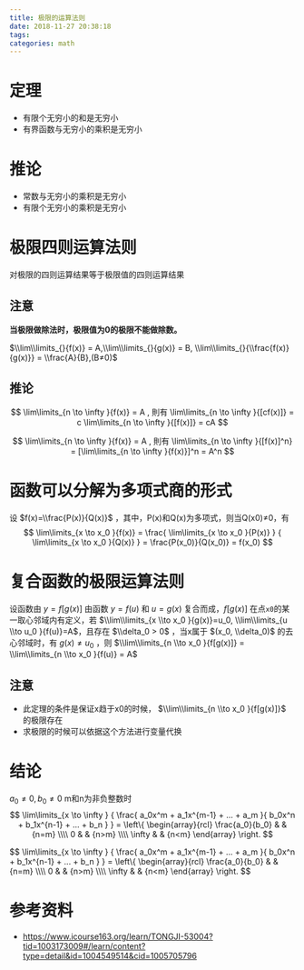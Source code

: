 ```yaml
---
title: 极限的运算法则
date: 2018-11-27 20:38:18
tags:
categories: math
---
```


# 定理

- 有限个无穷小的和是无穷小
- 有界函数与无穷小的乘积是无穷小

# 推论

- 常数与无穷小的乘积是无穷小
- 有限个无穷小的乘积是无穷小

# 极限四则运算法则

对极限的四则运算结果等于极限值的四则运算结果

## 注意

**当极限做除法时，极限值为0的极限不能做除数。**

 $\\lim\\limits_{}{f(x)} = A,\\lim\\limits_{}{g(x)} = B,  \\lim\\limits_{}{\\frac{f(x)}{g(x)}} = \\frac{A}{B},(B≠0)$ 

## 推论

$$
\lim\limits_{n \to \infty }{f(x)} = A , 則有 \lim\limits_{n \to \infty }{[cf(x)]} = c \lim\limits_{n \to \infty }{[f(x)]} = cA
$$

$$
\lim\limits_{n \to \infty }{f(x)} = A , 則有 \lim\limits_{n \to \infty }{[f(x)]^n} =  [\lim\limits_{n \to \infty }{f(x)}]^n = A^n
$$



# 函数可以分解为多项式商的形式

设 $f(x)=\\frac{P(x)}{Q(x)}$ ，其中，P(x)和Q(x)为多项式，则当Q(x0)≠0，有
$$
\lim\limits_{x \to x_0 }{f(x)} = 
\frac{ \lim\limits_{x \to x_0 }{P(x)} } { \lim\limits_{x \to x_0 }{Q(x)} } = 
\frac{P(x_0)}{Q(x_0)} = 
f(x_0)
$$



# 复合函数的极限运算法则

设函数由 $y=f[g(x)]$  由函数 $y=f(u)$ 和 $u=g(x)$ 复合而成，$f[g(x)]$ 在点`x0`的某一取心邻域内有定义，若 $\\lim\\limits_{x \\to x_0 }{g(x)}=u_0, \\lim\\limits_{u \\to u_0 }{f(u)}=A$，且存在 $\\delta_0 > 0$ ，当x属于 $(x_0, \\delta_0)$ 的去心邻域时，有 $g(x)≠u_0$ ，则  $\\lim\\limits_{n \\to x_0 }{f[g(x)]} = \\lim\\limits_{n \\to x_0 }{f(u)} = A$    

## 注意

- 此定理的条件是保证x趋于x0的时候， $\\lim\\limits_{n \\to x_0 }{f[g(x)]}$ 的极限存在
- 求极限的时候可以依据这个方法进行变量代换

# 结论

$a_0≠0,b_0≠0$ m和n为非负整数时
$$
\lim\limits_{x \to \infty }
{ \frac{ a_0x^m + a_1x^{m-1} + ... + a_m }{ b_0x^n + b_1x^{n-1} + ... + b_n } } = 
\left\{
\begin{array}{rcl}
\frac{a_0}{b_0} & & {n=m} \\\\
0 & & {n>m} \\\\
\infty & & {n<m}
\end{array} \right.
$$


$$
\\lim\\limits_{x \\to \\infty }
{ \\frac{ a_0x^m + a_1x^{m-1} + ... + a_m }{ b_0x^n + b_1x^{n-1} + ... + b_n } } = 
\\left\\{
\\begin{array}{rcl}
\\frac{a_0}{b_0} & & {n=m} \\\\\\\\
0 & & {n>m} \\\\\\\\
\\infty & & {n<m}
\\end{array} \\right.
$$


# 参考资料

- https://www.icourse163.org/learn/TONGJI-53004?tid=1003173009#/learn/content?type=detail&id=1004549514&cid=1005705796